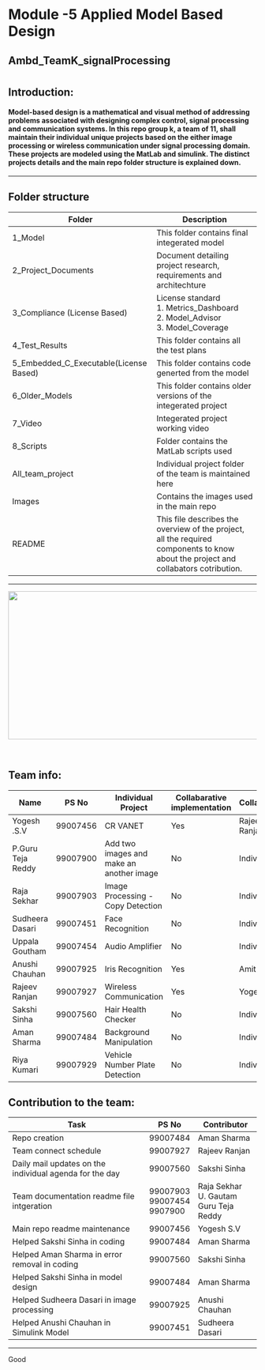 # Module -5 Applied Model Based Design
## Ambd_TeamK_signalProcessing

#
## Introduction: ##
#### Model-based design is a mathematical and visual method of addressing problems associated with designing complex control, signal processing and communication systems. In this repo group k, a team of 11, shall maintain their individual unique projects based on the either image processing or wireless communication under signal processing domain. These projects are modeled using the MatLab and simulink. The distinct projects details and the main repo folder structure is explained down.  ####
-------------------------------------------------------------------
## Folder structure ##
| Folder | Description|
| --- | --- |
|1_Model | This folder contains final integerated model |
| 2_Project_Documents | Document detailing project research, requirements and architechture|
| 3_Compliance (License Based) | License standard <br>1. Metrics_Dashboard <br>2. Model_Advisor <br>3. Model_Coverage  |
| 4_Test_Results| This folder contains all the test plans |
| 5_Embedded_C_Executable(License Based) | This folder contains code generted from the model |
| 6_Older_Models | This folder contains older versions of the integerated project  |
| 7_Video | Integerated project working video |
| 8_Scripts | Folder contains the MatLab scripts used |
| All_team_project | Individual project folder of the team is maintained here |
| Images | Contains the images used in the main repo |
| README| This file describes the overview of the project, all the required components to know about the project and collabators cotribution. |


---------------------------------------------------------------------------------
<p align="center">
  <img width = 720 height= 300 src="https://github.com/katana7436/AMBD_TeamK_signalProcessing/blob/b7a2588d76a611ef5f394f4b72a1f84884c5aa5e/Images/teamwork-quotes.png">
</p> <br>

## Team info:

| Name             |PS No      | Individual Project                               | Collabarative implementation | Collabarator     |   Reviewed by  |                 
| ---------------- | :-------: | ------------------------------------------------ | ---------------------------- | ---------------- | -------------- | 
| Yogesh .S.V       | 99007456 | CR VANET                                         |            Yes               | Rajeev Ranjan    |      |                           
| P.Guru Teja Reddy | 99007900 | Add two images and make an another image         |   No                         |  Individual      | |
| Raja Sekhar       | 99007903 | Image Processing - Copy Detection                |   No                         |  Individual      | |
| Sudheera Dasari   | 99007451 | Face Recognition                                 |   No                         |  Individual      | |
| Uppala Goutham    | 99007454 | Audio Amplifier                                  |   No                         |  Individual      | |
| Anushi Chauhan    | 99007925 | Iris Recognition                                 |  Yes                         |  Amit       | |
| Rajeev Ranjan     | 99007927 | Wireless Communication                           |   Yes                        | Yogesh .S.V      | |
| Sakshi Sinha      | 99007560 | Hair Health Checker                              |   No                         |  Individual      | |               |
| Aman Sharma       | 99007484 | Background Manipulation                               |   No                         |  Individual      | |
| Riya Kumari       | 99007929 | Vehicle Number Plate Detection                   |No                            | Individual        |                 |
## Contribution to the team: ##
|           Task          |PS No     |                Contributor             |       
| ----------------------- | -------- | ------------------------------------------- | 
| Repo creation           | 99007484 | Aman Sharma |
| Team connect schedule   | 99007927 | Rajeev Ranjan                               |     
|Daily mail updates on the <br> individual agenda for the day | 99007560 | Sakshi Sinha | 
| Team documentation readme file intgeration | 99007903 <br> 99007454 <br> 9907900 |Raja Sekhar <br> U. Gautam <br> Guru Teja Reddy | 
| Main repo readme maintenance | 99007456 | Yogesh S.V | 
| Helped Sakshi Sinha in coding | 99007484  | Aman Sharma |
| Helped Aman Sharma in error removal in coding  | 99007560 | Sakshi Sinha  |
| Helped Sakshi Sinha in model design | 99007484  | Aman Sharma |
| Helped Sudheera Dasari in image processing | 99007925 | Anushi Chauhan |
| Helped Anushi Chauhan in Simulink Model | 99007451 | Sudheera Dasari |

-----------------------------------------------------------------------------------------------------------------------------------------------------------------------
Good
